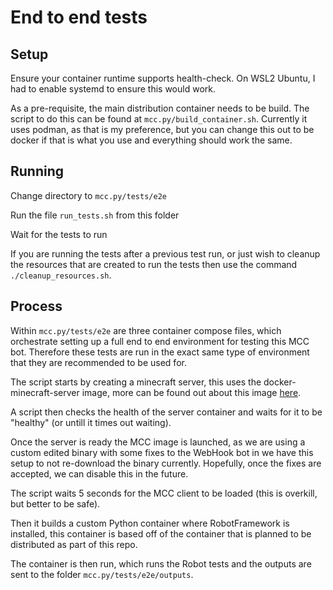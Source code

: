 # End to end tests

## Setup

Ensure your container runtime supports health-check. On WSL2 Ubuntu, I had to
enable systemd to ensure this would work.

As a pre-requisite, the main distribution container needs to be build. The
script to do this can be found at `mcc.py/build_container.sh`. Currently it
uses podman, as that is my preference, but you can change this out to be
docker if that is what you use and everything should work the same.

## Running

Change directory to `mcc.py/tests/e2e`

Run the file `run_tests.sh` from this folder

Wait for the tests to run

If you are running the tests after a previous test run, or just wish to cleanup the
resources that are created to run the tests then use the command
`./cleanup_resources.sh`.

## Process

Within `mcc.py/tests/e2e` are three container compose files, which orchestrate
setting up a full end to end environment for testing this MCC bot. Therefore
these tests are run in the exact same type of environment that they are
recommended to be used for.

The script starts by creating a minecraft server, this uses the
docker-minecraft-server image, more can be found out about this image
[here](https://docker-minecraft-server.readthedocs.io/en/latest/).

A script then checks the health of the server container and waits for it to
be "healthy" (or untill it times out waiting).

Once the server is ready the MCC image is launched, as we are using a custom
edited binary with some fixes to the WebHook bot in we have this setup to not
re-download the binary currently. Hopefully, once the fixes are accepted, we
can disable this in the future.

The script waits 5 seconds for the MCC client to be loaded (this is overkill,
but better to be safe).

Then it builds a custom Python container where RobotFramework is installed,
this container is based off of the container that is planned to be
distributed as part of this repo.

The container is then run, which runs the Robot tests and the outputs are
sent to the folder `mcc.py/tests/e2e/outputs`.
